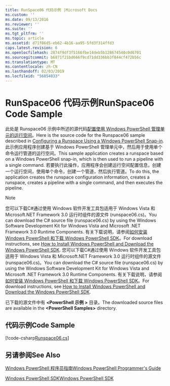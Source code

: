 ```yaml
---
title: RunSpace06 代码示例 |Microsoft Docs
ms.custom: ''
ms.date: 09/13/2016
ms.reviewer: ''
ms.suite: ''
ms.tgt_pltfrm: ''
ms.topic: article
ms.assetid: d71f86d5-eb62-4b16-aa95-5fd3f314ffd3
caps.latest.revision: 6
ms.openlocfilehash: 2874f9df3f5166fbe14deb5b128674540c0d6701
ms.sourcegitcommit: b6871f21bd666f9cd71dd336bb3f844cf472b56c
ms.translationtype: MT
ms.contentlocale: zh-CN
ms.lasthandoff: 02/03/2019
ms.locfileid: "56854033"
---
```

# <a name="runspace06-code-sample"></a><span data-ttu-id="837c4-102">RunSpace06 代码示例</span><span class="sxs-lookup"><span data-stu-id="837c4-102">RunSpace06 Code Sample</span></span>

<span data-ttu-id="837c4-103">此处是 Runspace06 示例中所述的源代码[配置使用 Windows PowerShell 管理单元的运行空间](http://msdn.microsoft.com/en-us/a7289ee8-9732-49ee-91c7-d533e9538b83)。</span><span class="sxs-lookup"><span data-stu-id="837c4-103">Here is the source code for the Runspace06 sample described in [Configuring a Runspace Using a Windows PowerShell Snap-in](http://msdn.microsoft.com/en-us/a7289ee8-9732-49ee-91c7-d533e9538b83).</span></span> <span data-ttu-id="837c4-104">此示例应用程序创建基于 Windows PowerShell 管理单元中，然后用于使用单个命令运行管道的运行空间。</span><span class="sxs-lookup"><span data-stu-id="837c4-104">This sample application creates a runspace based on a Windows PowerShell snap-in, which is then used to run a pipeline with a single command.</span></span> <span data-ttu-id="837c4-105">若要执行此操作，应用程序会创建运行空间配置信息，创建一个运行空间，使用单个命令，创建一个管道，然后执行管道。</span><span class="sxs-lookup"><span data-stu-id="837c4-105">To do this, the application creates the runspace configuration information, creates a runspace, creates a pipeline with a single command, and then executes the pipeline.</span></span>

> [!NOTE]
> <span data-ttu-id="837c4-106">您可以下载C#通过使用 Windows 软件开发工具包适用于 Windows Vista 和 Microsoft.NET Framework 3.0 运行时组件的源文件 (runspace06.cs)。</span><span class="sxs-lookup"><span data-stu-id="837c4-106">You can download the C# source file (runspace06.cs) by using the Windows Software Development Kit for Windows Vista and Microsoft .NET Framework 3.0 Runtime Components.</span></span> <span data-ttu-id="837c4-107">有关下载说明，请参阅[如何安装 Windows PowerShell 和下载 Windows PowerShell SDK](/powershell/developer/installing-the-windows-powershell-sdk)。</span><span class="sxs-lookup"><span data-stu-id="837c4-107">For download instructions, see [How to Install Windows PowerShell and Download the Windows PowerShell SDK](/powershell/developer/installing-the-windows-powershell-sdk).</span></span>
> <span data-ttu-id="837c4-108">您可以下载C#通过使用 Windows 软件开发工具包适用于 Windows Vista 和 Microsoft.NET Framework 3.0 运行时组件的源文件 (runspace06.cs)。</span><span class="sxs-lookup"><span data-stu-id="837c4-108">You can download the C# source file (runspace06.cs) by using the Windows Software Development Kit for Windows Vista and Microsoft .NET Framework 3.0 Runtime Components.</span></span> <span data-ttu-id="837c4-109">有关下载说明，请参阅[如何安装 Windows PowerShell 和下载 Windows PowerShell SDK](/powershell/developer/installing-the-windows-powershell-sdk)。</span><span class="sxs-lookup"><span data-stu-id="837c4-109">For download instructions, see [How to Install Windows PowerShell and Download the Windows PowerShell SDK](/powershell/developer/installing-the-windows-powershell-sdk).</span></span>
>
> <span data-ttu-id="837c4-110">已下载的源文件中有 **\<PowerShell 示例 >** 目录。</span><span class="sxs-lookup"><span data-stu-id="837c4-110">The downloaded source files are available in the **\<PowerShell Samples>** directory.</span></span>

## <a name="code-sample"></a><span data-ttu-id="837c4-111">代码示例</span><span class="sxs-lookup"><span data-stu-id="837c4-111">Code Sample</span></span>

[!code-csharp[Runspace06.cs](../../powershell-sdk-samples/SDK-2.0/csharp/Runspace06/Runspace06.cs#L11-L85 "Runspace06.cs")]

## <a name="see-also"></a><span data-ttu-id="837c4-112">另请参阅</span><span class="sxs-lookup"><span data-stu-id="837c4-112">See Also</span></span>

[<span data-ttu-id="837c4-113">Windows PowerShell 程序员指南</span><span class="sxs-lookup"><span data-stu-id="837c4-113">Windows PowerShell Programmer's Guide</span></span>](./windows-powershell-programmer-s-guide.md)

[<span data-ttu-id="837c4-114">Windows PowerShell SDK</span><span class="sxs-lookup"><span data-stu-id="837c4-114">Windows PowerShell SDK</span></span>](../windows-powershell-reference.md)